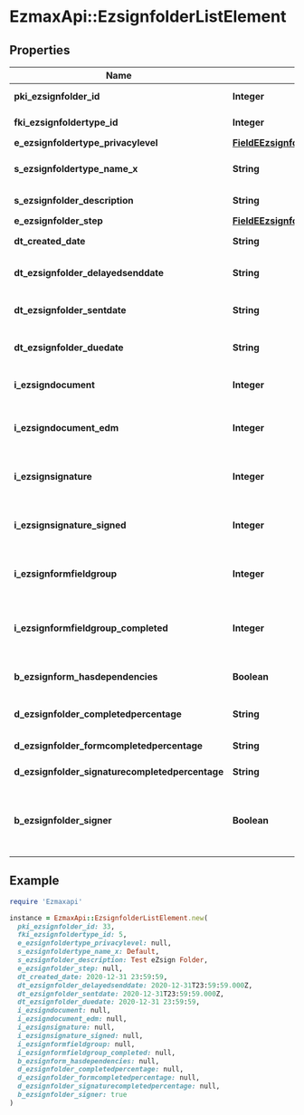 # EzmaxApi::EzsignfolderListElement

## Properties

| Name | Type | Description | Notes |
| ---- | ---- | ----------- | ----- |
| **pki_ezsignfolder_id** | **Integer** | The unique ID of the Ezsignfolder |  |
| **fki_ezsignfoldertype_id** | **Integer** | The unique ID of the Ezsignfoldertype. |  |
| **e_ezsignfoldertype_privacylevel** | [**FieldEEzsignfoldertypePrivacylevel**](FieldEEzsignfoldertypePrivacylevel.md) |  |  |
| **s_ezsignfoldertype_name_x** | **String** | The name of the Ezsignfoldertype in the language of the requester |  |
| **s_ezsignfolder_description** | **String** | The description of the Ezsignfolder |  |
| **e_ezsignfolder_step** | [**FieldEEzsignfolderStep**](FieldEEzsignfolderStep.md) |  |  |
| **dt_created_date** | **String** | The date and time at which the object was created |  |
| **dt_ezsignfolder_delayedsenddate** | **String** | The date and time at which the Ezsignfolder will be sent in the future. | [optional] |
| **dt_ezsignfolder_sentdate** | **String** | The date and time at which the Ezsignfolder was sent the last time. | [optional] |
| **dt_ezsignfolder_duedate** | **String** | The maximum date and time at which the Ezsignfolder can be signed. | [optional] |
| **i_ezsigndocument** | **Integer** | The total number of Ezsigndocument in the folder |  |
| **i_ezsigndocument_edm** | **Integer** | The total number of Ezsigndocument in the folder that were saved in the edm system |  |
| **i_ezsignsignature** | **Integer** | The total number of signature blocks in all Ezsigndocuments in the folder |  |
| **i_ezsignsignature_signed** | **Integer** | The total number of already signed signature blocks in all Ezsigndocuments in the folder |  |
| **i_ezsignformfieldgroup** | **Integer** | The total number of Ezsignformfieldgroup in all Ezsigndocuments in the folder |  |
| **i_ezsignformfieldgroup_completed** | **Integer** | The total number of completed Ezsignformfieldgroup in all Ezsigndocuments in the folder |  |
| **b_ezsignform_hasdependencies** | **Boolean** | Whether the Ezsignform/Ezsignsignatures has dependencies or not | [optional] |
| **d_ezsignfolder_completedpercentage** | **String** | Percentage of Ezsignform/Ezsignsignatures has completed |  |
| **d_ezsignfolder_formcompletedpercentage** | **String** | Percentage of Ezsignform has completed |  |
| **d_ezsignfolder_signaturecompletedpercentage** | **String** | Percentage of Ezsignsignatures has signed |  |
| **b_ezsignfolder_signer** | **Boolean** | Whether the Ezsignfolder has an Ezsignsignatures that need to be signed or an Ezsignformfieldgroups that need to be filled by the current user | [optional] |

## Example

```ruby
require 'Ezmaxapi'

instance = EzmaxApi::EzsignfolderListElement.new(
  pki_ezsignfolder_id: 33,
  fki_ezsignfoldertype_id: 5,
  e_ezsignfoldertype_privacylevel: null,
  s_ezsignfoldertype_name_x: Default,
  s_ezsignfolder_description: Test eZsign Folder,
  e_ezsignfolder_step: null,
  dt_created_date: 2020-12-31 23:59:59,
  dt_ezsignfolder_delayedsenddate: 2020-12-31T23:59:59.000Z,
  dt_ezsignfolder_sentdate: 2020-12-31T23:59:59.000Z,
  dt_ezsignfolder_duedate: 2020-12-31 23:59:59,
  i_ezsigndocument: null,
  i_ezsigndocument_edm: null,
  i_ezsignsignature: null,
  i_ezsignsignature_signed: null,
  i_ezsignformfieldgroup: null,
  i_ezsignformfieldgroup_completed: null,
  b_ezsignform_hasdependencies: null,
  d_ezsignfolder_completedpercentage: null,
  d_ezsignfolder_formcompletedpercentage: null,
  d_ezsignfolder_signaturecompletedpercentage: null,
  b_ezsignfolder_signer: true
)
```

